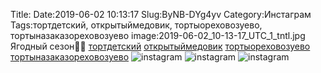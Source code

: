 Title:
Date:2019-06-02 10:13:17
Slug:ByNB-DYg4yv
Category:Инстаграм
Tags:тортдетский, открытыймедовик, тортыореховозуево, тортыназаказореховозуево
image:2019-06-02_10-13-17_UTC_1_tntl.jpg
Ягодный сезон🍓🍒
[тортдетский]({tag}тортдетский) [открытыймедовик]({tag}открытыймедовик) [тортыореховозуево]({tag}тортыореховозуево) [тортыназаказореховозуево]({tag}тортыназаказореховозуево)
![instagram]({attach}images/2019-06-02_10-13-17_UTC_1.jpg)
![instagram]({attach}images/2019-06-02_10-13-17_UTC_3.jpg)
![instagram]({attach}images/2019-06-02_10-13-17_UTC_2.jpg)
